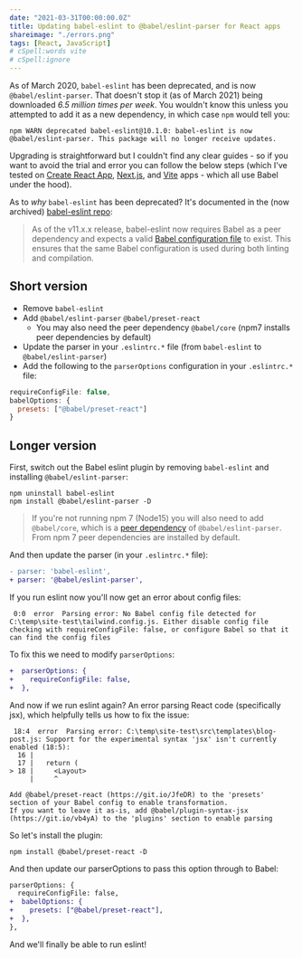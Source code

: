 ```yaml
---
date: "2021-03-31T00:00:00.0Z"
title: Updating babel-eslint to @babel/eslint-parser for React apps
shareimage: "./errors.png"
tags: [React, JavaScript]
# cSpell:words vite
# cSpell:ignore
---
```


As of March 2020, `babel-eslint` has been deprecated, and is now `@babel/eslint-parser`. That doesn't stop it (as of March 2021) being downloaded _6.5 million times per week_. You wouldn't know this unless you attempted to add it as a new dependency, in which case `npm` would tell you:

```
npm WARN deprecated babel-eslint@10.1.0: babel-eslint is now @babel/eslint-parser. This package will no longer receive updates.
```

Upgrading is straightforward but I couldn't find any clear guides - so if you want to avoid the trial and error you can follow the below steps (which I've tested on [Create React App], [Next.js], and [Vite] apps - which all use Babel under the hood).

As to _why_ `babel-eslint` has been deprecated? It's documented in the (now archived) [babel-eslint repo]:

> As of the v11.x.x release, babel-eslint now requires Babel as a peer dependency and expects a valid [Babel configuration file](https://babeljs.io/docs/en/configuration) to exist. This ensures that the same Babel configuration is used during both linting and compilation.

## Short version

- Remove `babel-eslint`
- Add `@babel/eslint-parser` `@babel/preset-react`
  - You may also need the peer dependency `@babel/core` (npm7 installs peer dependencies by default)
- Update the parser in your `.eslintrc.*` file (from `babel-eslint` to `@babel/eslint-parser`)
- Add the following to the `parserOptions` configuration in your `.eslintrc.*` file:

```js
requireConfigFile: false,
babelOptions: {
  presets: ["@babel/preset-react"]
}
```

## Longer version

First, switch out the Babel eslint plugin by removing `babel-eslint` and installing `@babel/eslint-parser`:

```shell
npm uninstall babel-eslint
npm install @babel/eslint-parser -D
```

> If you're not running npm 7 (Node15) you will also need to add `@babel/core`, which is a [peer dependency] of `@babel/eslint-parser`. From npm 7 peer dependencies are installed by default.

And then update the parser (in your `.eslintrc.*` file):

```diff
- parser: 'babel-eslint',
+ parser: '@babel/eslint-parser',
```

If you run eslint now you'll now get an error about config files:

```
 0:0  error  Parsing error: No Babel config file detected for C:\temp\site-test\tailwind.config.js. Either disable config file checking with requireConfigFile: false, or configure Babel so that it can find the config files
```

To fix this we need to modify `parserOptions`:

```diff
+  parserOptions: {
+    requireConfigFile: false,
+  },
```

And now if we run eslint again? An error parsing React code (specifically jsx), which helpfully tells us how to fix the issue:

```
 18:4  error  Parsing error: C:\temp\site-test\src\templates\blog-post.js: Support for the experimental syntax 'jsx' isn't currently enabled (18:5):
  16 |
  17 |   return (
> 18 |     <Layout>
     |     ^

Add @babel/preset-react (https://git.io/JfeDR) to the 'presets' section of your Babel config to enable transformation.
If you want to leave it as-is, add @babel/plugin-syntax-jsx (https://git.io/vb4yA) to the 'plugins' section to enable parsing
```

So let's install the plugin:

```shell
npm install @babel/preset-react -D
```

And then update our parserOptions to pass this option through to Babel:

```diff
parserOptions: {
  requireConfigFile: false,
+  babelOptions: {
+    presets: ["@babel/preset-react"],
+  },
},
```

And we'll finally be able to run eslint!

[create react app]: https://create-react-app.dev/
[next.js]: https://nextjs.org/
[vite]: https://vitejs.dev/
[babel-eslint repo]: https://github.com/babel/babel-eslint
[peer dependency]: https://nodejs.org/en/blog/npm/peer-dependencies/
